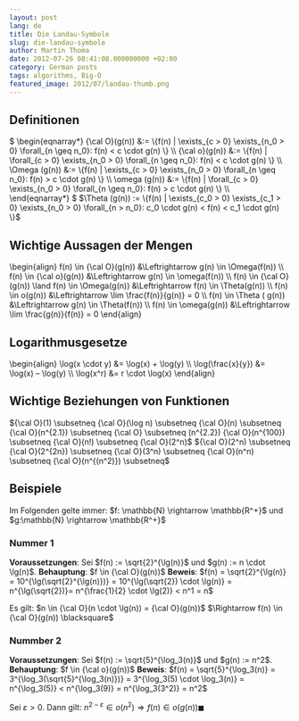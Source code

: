 ```yaml
---
layout: post
lang: de
title: Die Landau-Symbole
slug: die-landau-symbole
author: Martin Thoma
date: 2012-07-26 08:41:08.000000000 +02:00
category: German posts
tags: algorithms, Big-O
featured_image: 2012/07/landau-thumb.png
---
```

<h2>Definitionen</h2>
$
\begin{eqnarray*}
  {\cal O}(g(n)) &:= \{f(n) | \exists_{c > 0} \exists_{n_0 > 0} \forall_{n \geq n_0}: f(n) < c \cdot g(n) \} \\
  {\cal o}(g(n)) &:= \{f(n) | \forall_{c > 0} \exists_{n_0 > 0} \forall_{n \geq n_0}: f(n) < c \cdot g(n) \} \\
  \Omega (g(n))  &:= \{f(n) | \exists_{c > 0} \exists_{n_0 > 0} \forall_{n \geq n_0}: f(n) > c \cdot g(n) \} \\
  \omega (g(n))  &:= \{f(n) | \forall_{c > 0} \exists_{n_0 > 0} \forall_{n \geq n_0}: f(n) > c \cdot g(n) \} \\
\end{eqnarray*}
$
$\Theta (g(n))  := \{f(n) | \exists_{c_0 > 0} \exists_{c_1 > 0} \exists_{n_0 > 0} \forall_{n > n_0}: c_0 \cdot g(n) < f(n) < c_1 \cdot g(n) \}$

<h2>Wichtige Aussagen der Mengen</h2>
\begin{align}
f(n) \in {\cal O}(g(n)) &\Leftrightarrow g(n) \in \Omega(f(n)) \\
f(n) \in {\cal o}(g(n)) &\Leftrightarrow g(n) \in \omega(f(n)) \\
f(n) \in {\cal O}(g(n)) \land f(n) \in \Omega(g(n)) &\Leftrightarrow f(n) \in \Theta(g(n)) \\
f(n) \in o(g(n))        &\Leftrightarrow \lim \frac{f(n)}{g(n)} = 0 \\
f(n) \in \Theta ( g(n)) &\Leftrightarrow g(n) \in \Theta(f(n)) \\
f(n) \in \omega(g(n))   &\Leftrightarrow \lim \frac{g(n)}{f(n)} = 0
\end{align}

<h2>Logarithmusgesetze</h2>
\begin{align}
  \log(x \cdot y)   &= \log(x) + \log(y) \\
  \log(\frac{x}{y}) &= \log(x) &ndash; \log(y) \\
  \log(x^r)         &= r \cdot \log(x)
\end{align}


<h2>Wichtige Beziehungen von Funktionen</h2>
${\cal O}(1) \subsetneq {\cal O}(\log n) \subsetneq {\cal O}(n) \subsetneq {\cal O}(n^{2.1}) \subsetneq {\cal O} \subsetneq (n^{2.2}) {\cal O}(n^{100}) \subsetneq {\cal O}(n!) \subsetneq {\cal O}(2^n)$
${\cal O}(2^n) \subsetneq {\cal O}(2^{2n}) \subsetneq {\cal O}(3^n) \subsetneq {\cal O}(n^n) \subsetneq {\cal O}(n^{(n^2)}) \subsetneq$

<h2>Beispiele</h2>
Im Folgenden gelte immer:
$f: \mathbb{N} \rightarrow \mathbb{R^+}$ und $g:\mathbb{N} \rightarrow \mathbb{R^+}$

<h3>Nummer 1</h3>
<strong>Voraussetzungen</strong>:
Sei $f(n) := \sqrt{2}^{\lg(n)}$ und $g(n) := n \cdot \lg(n)$.
<strong>Behauptung</strong>: $f \in {\cal O}(g(n))$
<strong>Beweis</strong>:
$f(n) = \sqrt{2}^{\lg(n)} = 10^{\lg(\sqrt{2}^{\lg(n)})} = 10^{\lg(\sqrt{2}) \cdot \lg(n)} = n^{\lg(\sqrt{2})}= n^{\frac{1}{2} \cdot \lg(2)} < n^1 = n$

Es gilt: $n \in {\cal O}(n \cdot \lg(n)) = {\cal O}(g(n))$
$\Rightarrow f(n) \in {\cal O}(g(n)) \blacksquare$

<h3>Nummber 2</h3>
<strong>Voraussetzungen</strong>:
Sei $f(n) := \sqrt{5}^{\log_3(n)}$ und $g(n) := n^2$.
<strong>Behauptung</strong>: $f \in {\cal o}(g(n))$
<strong>Beweis</strong>:
$f(n) = \sqrt{5}^{\log_3(n)} = 3^{\log_3(\sqrt{5}^{\log_3(n)})} = 3^{\log_3(5) \cdot \log_3(n)} = n^{\log_3(5)} < n^{\log_3(9)} = n^{\log_3(3^2)} = n^2$

Sei $\varepsilon > 0$. Dann gilt:
$n^{2- \varepsilon} \in o(n^2) \Rightarrow f(n) \in o(g(n)) \blacksquare$
